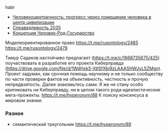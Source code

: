 habr
- [Человекоцентричность: прогресс через помещение человека в центр цивилизации](https://habr.com/ru/companies/ruvds/articles/902514/)
- [Справедливость 2035](https://habr.com/ru/articles/896622/)
- [Концепция Человек-Род-Государство](https://habr.com/ru/articles/909850/)
  
Моделеориентированное право https://t.me/rusontology/2485
https://t.me/rusontology/2479

Тимур Садеков настойчиво предлагает (https://t.me/c/1668735675/425) поучаствовать в разработке его проекта Киберправда (https://drive.google.com/file/d/1WdHxk5-XtISfXbi9zLAAASHWJyL5ZMgn). 
 Проект задуман, как срочная помощь научному и не только сообществу по части проверки фактов на объективность, честность и прочую непредвзятость. Далее знакомьтесь сами. Я же не стану особо критиковать ни Киберправду, ни в целом такого рода идеалистические мега-прожекты.
https://t.me/hyperonym/88
К поиску консенсуса в мировом знании.

### Разное
- семантический треугольник https://t.me/hyperonym/89
